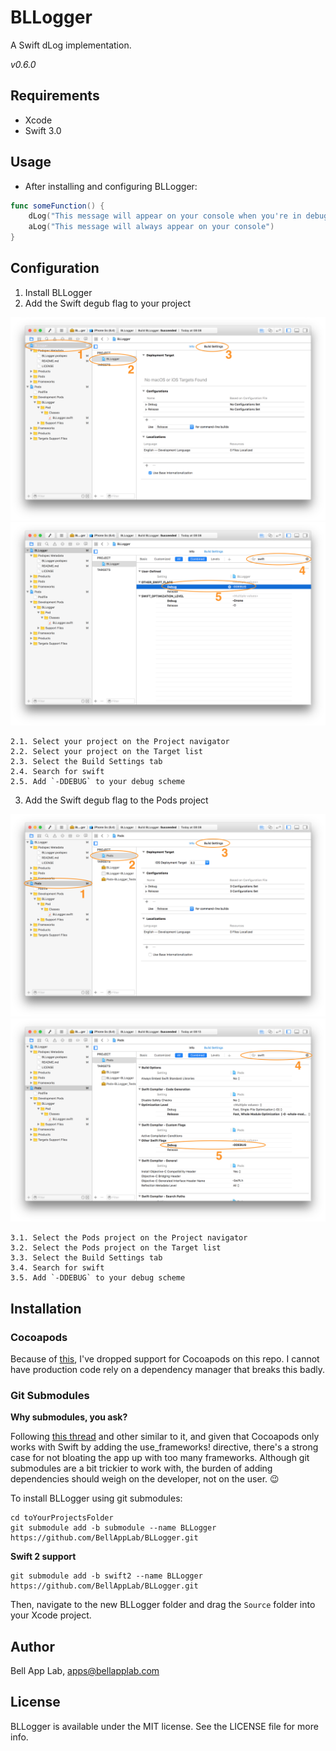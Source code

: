 # BLLogger

A Swift dLog implementation.

_v0.6.0_

## Requirements

* Xcode
* Swift 3.0

## Usage

* After installing and configuring BLLogger:

``` swift
func someFunction() {
    dLog("This message will appear on your console when you're in debug mode")
    aLog("This message will always appear on your console")
}
```

## Configuration

1. Install BLLogger
2. Add the Swift degub flag to your project

![step1](./steps/step_01.png)
![step1](./steps/step_02.png)

    2.1. Select your project on the Project navigator
    2.2. Select your project on the Target list
    2.3. Select the Build Settings tab
    2.4. Search for swift
    2.5. Add `-DDEBUG` to your debug scheme

3. Add the Swift degub flag to the Pods project

![step1](./steps/step_03.png)
![step1](./steps/step_04.png)

    3.1. Select the Pods project on the Project navigator
    3.2. Select the Pods project on the Target list
    3.3. Select the Build Settings tab
    3.4. Search for swift
    3.5. Add `-DDEBUG` to your debug scheme

## Installation

### Cocoapods

Because of [this](http://stackoverflow.com/questions/39637123/cocoapods-app-xcworkspace-does-not-exists), I've dropped support for Cocoapods on this repo. I cannot have production code rely on a dependency manager that breaks this badly. 

### Git Submodules

**Why submodules, you ask?**

Following [this thread](http://stackoverflow.com/questions/31080284/adding-several-pods-increases-ios-app-launch-time-by-10-seconds#31573908) and other similar to it, and given that Cocoapods only works with Swift by adding the use_frameworks! directive, there's a strong case for not bloating the app up with too many frameworks. Although git submodules are a bit trickier to work with, the burden of adding dependencies should weigh on the developer, not on the user. :wink:

To install BLLogger using git submodules:

```
cd toYourProjectsFolder
git submodule add -b submodule --name BLLogger https://github.com/BellAppLab/BLLogger.git
```

**Swift 2 support**

```
git submodule add -b swift2 --name BLLogger https://github.com/BellAppLab/BLLogger.git
```

Then, navigate to the new BLLogger folder and drag the `Source` folder into your Xcode project.

## Author

Bell App Lab, apps@bellapplab.com

## License

BLLogger is available under the MIT license. See the LICENSE file for more info.


